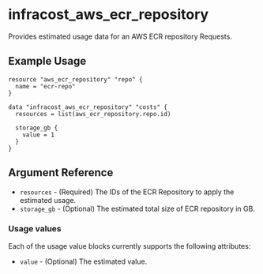 # infracost_aws_ecr_repository

Provides estimated usage data for an AWS ECR repository Requests.

## Example Usage

```hcl
resource "aws_ecr_repository" "repo" {
  name = "ecr-repo"
}

data "infracost_aws_ecr_repository" "costs" {
  resources = list(aws_ecr_repository.repo.id)

  storage_gb {
    value = 1
  }
}
```

## Argument Reference

* `resources` - (Required) The IDs of the ECR Repository to apply the estimated usage.
* `storage_gb` - (Optional) The estimated total size of ECR repository in GB.

### Usage values

Each of the usage value blocks currently supports the following attributes:
* `value` - (Optional) The estimated value.

